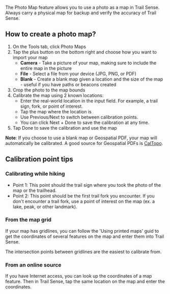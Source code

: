 The Photo Map feature allows you to use a photo as a map in Trail Sense. Always carry a physical map for backup and verify the accuracy of Trail Sense.

## How to create a photo map?

1. On the Tools tab, click Photo Maps
2. Tap the plus button on the bottom right and choose how you want to import your map
    - **Camera** - Take a picture of your map, making sure to include the entire map in the picture
    - **File** - Select a file from your device (JPG, PNG, or PDF)
    - **Blank** - Create a blank map given a location and the size of the map - useful if you have paths or beacons created
3. Crop the photo to the map bounds
4. Calibrate the map using 2 known locations:
    - Enter the real-world location in the input field. For example, a trail sign, fork, or point of interest.
    - Tap the map where the location is
    - Use Previous/Next to switch between calibration points.
    - You can click Next + Done to save the calibration at any time.
5. Tap Done to save the calibration and use the map

**Note**: If you choose to use a blank map or Geospatial PDF, your map will automatically be calibrated. A good source for Geospatial PDFs is [CalTopo](https://caltopo.com).

## Calibration point tips

### Calibrating while hiking
- Point 1: This point should the trail sign where you took the photo of the map or the trailhead.
- Point 2: This point should be the first trail fork you encounter. If you don't encounter a trail fork, use a point of interest on the map (ex. a lake, peak, or other landmark).

### From the map grid
If your map has gridlines, you can follow the 'Using printed maps' guid to get the coordinates of several features on the map and enter them into Trail Sense.

The intersection points between gridlines are the easiest to calibrate from.

### From an online source

If you have Internet access, you can look up the coordinates of a map feature. Then in Trail Sense, tap the same location on the map and enter the coordinates.
